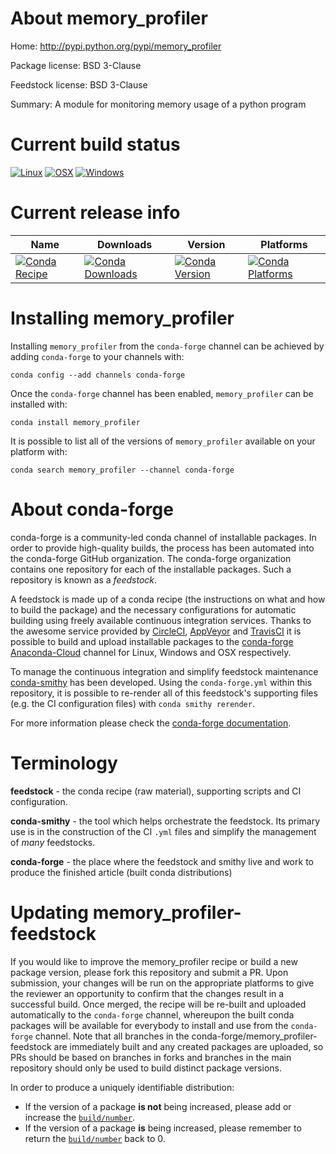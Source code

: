 About memory_profiler
=====================

Home: http://pypi.python.org/pypi/memory_profiler

Package license: BSD 3-Clause

Feedstock license: BSD 3-Clause

Summary: A module for monitoring memory usage of a python program



Current build status
====================

[![Linux](https://img.shields.io/circleci/project/github/conda-forge/memory_profiler-feedstock/master.svg?label=Linux)](https://circleci.com/gh/conda-forge/memory_profiler-feedstock)
[![OSX](https://img.shields.io/travis/conda-forge/memory_profiler-feedstock/master.svg?label=macOS)](https://travis-ci.org/conda-forge/memory_profiler-feedstock)
[![Windows](https://img.shields.io/appveyor/ci/conda-forge/memory_profiler-feedstock/master.svg?label=Windows)](https://ci.appveyor.com/project/conda-forge/memory-profiler-feedstock/branch/master)

Current release info
====================

| Name | Downloads | Version | Platforms |
| --- | --- | --- | --- |
| [![Conda Recipe](https://img.shields.io/badge/recipe-memory_profiler-green.svg)](https://anaconda.org/conda-forge/memory_profiler) | [![Conda Downloads](https://img.shields.io/conda/dn/conda-forge/memory_profiler.svg)](https://anaconda.org/conda-forge/memory_profiler) | [![Conda Version](https://img.shields.io/conda/vn/conda-forge/memory_profiler.svg)](https://anaconda.org/conda-forge/memory_profiler) | [![Conda Platforms](https://img.shields.io/conda/pn/conda-forge/memory_profiler.svg)](https://anaconda.org/conda-forge/memory_profiler) |

Installing memory_profiler
==========================

Installing `memory_profiler` from the `conda-forge` channel can be achieved by adding `conda-forge` to your channels with:

```
conda config --add channels conda-forge
```

Once the `conda-forge` channel has been enabled, `memory_profiler` can be installed with:

```
conda install memory_profiler
```

It is possible to list all of the versions of `memory_profiler` available on your platform with:

```
conda search memory_profiler --channel conda-forge
```


About conda-forge
=================

conda-forge is a community-led conda channel of installable packages.
In order to provide high-quality builds, the process has been automated into the
conda-forge GitHub organization. The conda-forge organization contains one repository
for each of the installable packages. Such a repository is known as a *feedstock*.

A feedstock is made up of a conda recipe (the instructions on what and how to build
the package) and the necessary configurations for automatic building using freely
available continuous integration services. Thanks to the awesome service provided by
[CircleCI](https://circleci.com/), [AppVeyor](https://www.appveyor.com/)
and [TravisCI](https://travis-ci.org/) it is possible to build and upload installable
packages to the [conda-forge](https://anaconda.org/conda-forge)
[Anaconda-Cloud](https://anaconda.org/) channel for Linux, Windows and OSX respectively.

To manage the continuous integration and simplify feedstock maintenance
[conda-smithy](https://github.com/conda-forge/conda-smithy) has been developed.
Using the ``conda-forge.yml`` within this repository, it is possible to re-render all of
this feedstock's supporting files (e.g. the CI configuration files) with ``conda smithy rerender``.

For more information please check the [conda-forge documentation](https://conda-forge.org/docs/).

Terminology
===========

**feedstock** - the conda recipe (raw material), supporting scripts and CI configuration.

**conda-smithy** - the tool which helps orchestrate the feedstock.
                   Its primary use is in the construction of the CI ``.yml`` files
                   and simplify the management of *many* feedstocks.

**conda-forge** - the place where the feedstock and smithy live and work to
                  produce the finished article (built conda distributions)


Updating memory_profiler-feedstock
==================================

If you would like to improve the memory_profiler recipe or build a new
package version, please fork this repository and submit a PR. Upon submission,
your changes will be run on the appropriate platforms to give the reviewer an
opportunity to confirm that the changes result in a successful build. Once
merged, the recipe will be re-built and uploaded automatically to the
`conda-forge` channel, whereupon the built conda packages will be available for
everybody to install and use from the `conda-forge` channel.
Note that all branches in the conda-forge/memory_profiler-feedstock are
immediately built and any created packages are uploaded, so PRs should be based
on branches in forks and branches in the main repository should only be used to
build distinct package versions.

In order to produce a uniquely identifiable distribution:
 * If the version of a package **is not** being increased, please add or increase
   the [``build/number``](https://conda.io/docs/user-guide/tasks/build-packages/define-metadata.html#build-number-and-string).
 * If the version of a package **is** being increased, please remember to return
   the [``build/number``](https://conda.io/docs/user-guide/tasks/build-packages/define-metadata.html#build-number-and-string)
   back to 0.
